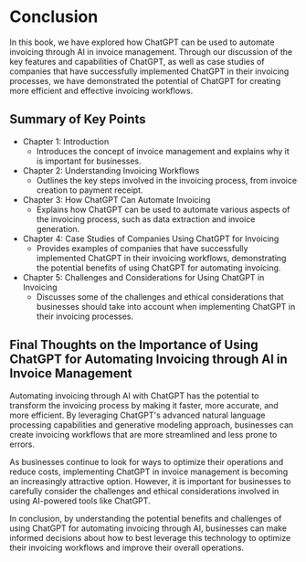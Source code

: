 Conclusion
==========

In this book, we have explored how ChatGPT can be used to automate invoicing through AI in invoice management. Through our discussion of the key features and capabilities of ChatGPT, as well as case studies of companies that have successfully implemented ChatGPT in their invoicing processes, we have demonstrated the potential of ChatGPT for creating more efficient and effective invoicing workflows.

Summary of Key Points
---------------------

* Chapter 1: Introduction
  * Introduces the concept of invoice management and explains why it is important for businesses.
* Chapter 2: Understanding Invoicing Workflows
  * Outlines the key steps involved in the invoicing process, from invoice creation to payment receipt.
* Chapter 3: How ChatGPT Can Automate Invoicing
  * Explains how ChatGPT can be used to automate various aspects of the invoicing process, such as data extraction and invoice generation.
* Chapter 4: Case Studies of Companies Using ChatGPT for Invoicing
  * Provides examples of companies that have successfully implemented ChatGPT in their invoicing workflows, demonstrating the potential benefits of using ChatGPT for automating invoicing.
* Chapter 5: Challenges and Considerations for Using ChatGPT in Invoicing
  * Discusses some of the challenges and ethical considerations that businesses should take into account when implementing ChatGPT in their invoicing processes.

Final Thoughts on the Importance of Using ChatGPT for Automating Invoicing through AI in Invoice Management
-----------------------------------------------------------------------------------------------------------

Automating invoicing through AI with ChatGPT has the potential to transform the invoicing process by making it faster, more accurate, and more efficient. By leveraging ChatGPT's advanced natural language processing capabilities and generative modeling approach, businesses can create invoicing workflows that are more streamlined and less prone to errors.

As businesses continue to look for ways to optimize their operations and reduce costs, implementing ChatGPT in invoice management is becoming an increasingly attractive option. However, it is important for businesses to carefully consider the challenges and ethical considerations involved in using AI-powered tools like ChatGPT.

In conclusion, by understanding the potential benefits and challenges of using ChatGPT for automating invoicing through AI, businesses can make informed decisions about how to best leverage this technology to optimize their invoicing workflows and improve their overall operations.


